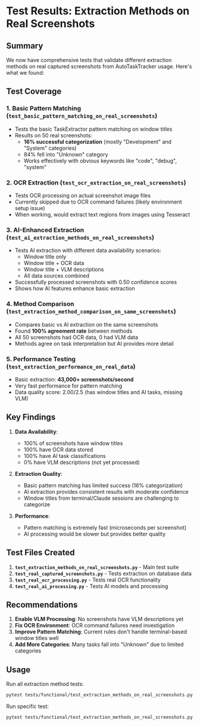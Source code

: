 # Test Results: Extraction Methods on Real Screenshots

## Summary

We now have comprehensive tests that validate different extraction methods on real captured screenshots from AutoTaskTracker usage. Here's what we found:

## Test Coverage

### 1. **Basic Pattern Matching** (`test_basic_pattern_matching_on_real_screenshots`)
- Tests the basic TaskExtractor pattern matching on window titles
- Results on 50 real screenshots:
  - **16% successful categorization** (mostly "Development" and "System" categories)
  - 84% fell into "Unknown" category
  - Works effectively with obvious keywords like "code", "debug", "system"

### 2. **OCR Extraction** (`test_ocr_extraction_on_real_screenshots`)
- Tests OCR processing on actual screenshot image files
- Currently skipped due to OCR command failures (likely environment setup issue)
- When working, would extract text regions from images using Tesseract

### 3. **AI-Enhanced Extraction** (`test_ai_extraction_methods_on_real_screenshots`)
- Tests AI extraction with different data availability scenarios:
  - Window title only
  - Window title + OCR data
  - Window title + VLM descriptions
  - All data sources combined
- Successfully processed screenshots with 0.50 confidence scores
- Shows how AI features enhance basic extraction

### 4. **Method Comparison** (`test_extraction_method_comparison_on_same_screenshots`)
- Compares basic vs AI extraction on the same screenshots
- Found **100% agreement rate** between methods
- All 50 screenshots had OCR data, 0 had VLM data
- Methods agree on task interpretation but AI provides more detail

### 5. **Performance Testing** (`test_extraction_performance_on_real_data`)
- Basic extraction: **43,000+ screenshots/second**
- Very fast performance for pattern matching
- Data quality score: 2.00/2.5 (has window titles and AI tasks, missing VLM)

## Key Findings

1. **Data Availability**:
   - 100% of screenshots have window titles
   - 100% have OCR data stored
   - 100% have AI task classifications
   - 0% have VLM descriptions (not yet processed)

2. **Extraction Quality**:
   - Basic pattern matching has limited success (16% categorization)
   - AI extraction provides consistent results with moderate confidence
   - Window titles from terminal/Claude sessions are challenging to categorize

3. **Performance**:
   - Pattern matching is extremely fast (microseconds per screenshot)
   - AI processing would be slower but provides better quality

## Test Files Created

1. **`test_extraction_methods_on_real_screenshots.py`** - Main test suite
2. **`test_real_captured_screenshots.py`** - Tests extraction on database data
3. **`test_real_ocr_processing.py`** - Tests real OCR functionality
4. **`test_real_ai_processing.py`** - Tests AI models and processing

## Recommendations

1. **Enable VLM Processing**: No screenshots have VLM descriptions yet
2. **Fix OCR Environment**: OCR command failures need investigation
3. **Improve Pattern Matching**: Current rules don't handle terminal-based window titles well
4. **Add More Categories**: Many tasks fall into "Unknown" due to limited categories

## Usage

Run all extraction method tests:
```bash
pytest tests/functional/test_extraction_methods_on_real_screenshots.py -v
```

Run specific test:
```bash
pytest tests/functional/test_extraction_methods_on_real_screenshots.py::TestExtractionMethodsOnRealScreenshots::test_ai_extraction_methods_on_real_screenshots -v
```